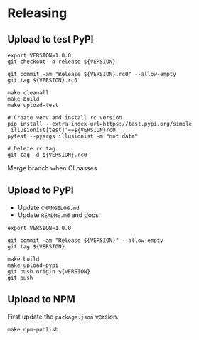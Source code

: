 # Releasing

## Upload to test PyPI

```
export VERSION=1.0.0
git checkout -b release-${VERSION}

git commit -am "Release ${VERSION}.rc0" --allow-empty
git tag ${VERSION}.rc0

make cleanall
make build
make upload-test

# Create venv and install rc version
pip install --extra-index-url=https://test.pypi.org/simple 'illusionist[test]'==${VERSION}rc0
pytest --pyargs illusionist -m "not data"

# Delete rc tag
git tag -d ${VERSION}.rc0
```

Merge branch when CI passes

## Upload to PyPI

-   Update `CHANGELOG.md`
-   Update `README.md` and docs

```
export VERSION=1.0.0

git commit -am "Release ${VERSION}" --allow-empty
git tag ${VERSION}

make build
make upload-pypi
git push origin ${VERSION}
git push
```

## Upload to NPM

First update the `package.json` version.

```
make npm-publish
```
